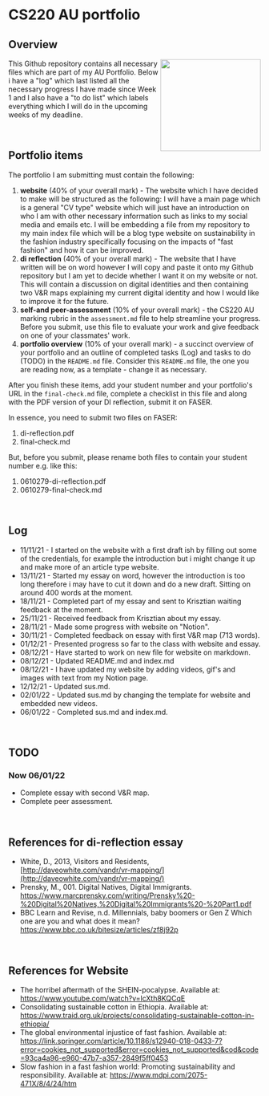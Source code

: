# CS220 AU portfolio
## Overview
<img align="right" width="200" height="183" src="https://media2.giphy.com/media/l0HlFZ3c4NENSLQRi/giphy.gif?cid=790b7611d1422e6583ea4fa32791ea47cd2c5c51ae017a7a&rid=giphy.gif&ct=g">This Github repository contains all necessary files which are part of my AU Portfolio. Below i have a "log" which last listed all the necessary progress I have made since Week 1 and I also have a "to do list" which labels everything which I will do in the upcoming weeks of my deadline.

<br>

## Portfolio items
The portfolio I am submitting must contain the following:

1. **website** (40% of your overall mark) - The website which I have decided to make will be structured as the following: I will have a main page which is a general "CV type" website which will just have an introduction on who I am with other necessary information such as links to my social media and emails etc. I will be embedding a file from my repository to my main index file which will be a blog type website on sustainability in the fashion industry specifically focusing on the impacts of "fast fashion" and how it can be improved.
2. **di reflection** (40% of your overall mark) - The website that I have written will be on word however I will copy and paste it onto my Github repository but I am yet to decide whether I want it on my website or not. This will contain a discussion on digital identities and then containing two V&R maps explaining my current digital identity and how I would like to improve it for the future.
3. **self-and peer-assessment** (10% of your overall mark) - the CS220 AU marking rubric in the `assessment.md` file to help streamline your progress. Before you submit, use this file to evaluate your work and give feedback on one of your classmates' work.
4. **portfolio overview** (10% of your overall mark) - a succinct overview of your portfolio and an outline of completed tasks (Log) and tasks to do (TODO) in the `README.md` file. Consider this `README.md` file, the one you are reading now, as a template - change it as necessary.

After you finish these items, add your student number and your portfolio's URL in the `final-check.md` file, complete a checklist in this file and along with the PDF version of your DI reflection, submit it on FASER. 

In essence, you need to submit two files on FASER:

1. di-reflection.pdf
2. final-check.md

But, before you submit, please rename both files to contain your student number e.g. like this:

1. 0610279-di-reflection.pdf
2. 0610279-final-check.md


<br>

## Log
- 11/11/21 - I started on the website with a first draft ish by filling out some of the credentials, for example the introduction but i might change it up and make more of an article type website.
- 13/11/21 - Started my essay on word, however the introduction is too long therefore i may have to cut it down and do a new draft. Sitting on around 400 words at the moment.
- 18/11/21 - Completed part of my essay and sent to Krisztian waiting feedback at the moment.
- 25/11/21 - Received feedback from Krisztian about my essay.
- 28/11/21 - Made some progress with website on "Notion".
- 30/11/21 - Completed feedback on essay with first V&R map (713 words).
- 01/12/21 - Presented progress so far to the class with website and essay.
- 08/12/21 - Have started to work on new file for website on markdown.
- 08/12/21 - Updated README.md and index.md
- 08/12/21 - I have updated my website by adding videos, gif's and images with text from my Notion page.
- 12/12/21 - Updated sus.md.
- 02/01/22 - Updated sus.md by changing the template for website and embedded new videos.
- 06/01/22 - Completed sus.md and index.md.

<br>

## TODO

### Now 06/01/22
- Complete essay with second V&R map.
- Complete peer assessment.
<br>

## References for di-reflection essay
- White, D., 2013, Visitors and Residents, [http://daveowhite.com/vandr/vr-mapping/](http://daveowhite.com/vandr/vr-mapping/)
- Prensky, M., 001. Digital Natives, Digital Immigrants. https://www.marcprensky.com/writing/Prensky%20-%20Digital%20Natives,%20Digital%20Immigrants%20-%20Part1.pdf
- BBC Learn and Revise, n.d. Millennials, baby boomers or Gen Z Which one are you and what does it mean? https://www.bbc.co.uk/bitesize/articles/zf8j92p

<br>

## References for Website

- The horribel aftermath of the SHEIN-pocalypse. Available at: https://www.youtube.com/watch?v=lcXth8KQCqE
- Consolidating sustainable cotton in Ethiopia. Available at: https://www.traid.org.uk/projects/consolidating-sustainable-cotton-in-ethiopia/
- The global environmental injustice of fast fashion. Available at: https://link.springer.com/article/10.1186/s12940-018-0433-7?error=cookies_not_supported&error=cookies_not_supported&cod&code=93ca4a96-e960-47b7-a357-2849f5ff0453
- Slow fashion in a fast fashion world: Promoting sustainability and responsibility. Available at: https://www.mdpi.com/2075-471X/8/4/24/htm
